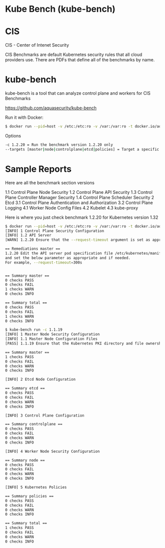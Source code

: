 # Kube Bench (kube-bench)

# CIS

CIS - Center of Intenet Security

CIS Benchmarks are default Kubernetes security rules that all cloud providers use. There are PDFs that define all of the benchmarks by name.

# kube-bench

kube-bench is a tool that can analyze control plane and workers for CIS Benchmarks

https://github.com/aquasecurity/kube-bench

Run it with Docker:

```sh
$ docker run --pid=host -v /etc:/etc:ro -v /var:/var:ro -t docker.io/aquasec/kube-bench:latest run --version 1.32
```

Options

```sh
-c 1.2.20 = Run the benchmark version 1.2.20 only
--targets [master|node|controlplane|etcd|policies] = Target a specific part of the cluster
```

# Sample Reports

Here are all the benchmark section versions

1.1 Control Plane Node Security
1.2 Control Plane API Security
1.3 Control Plane Controller Manager Security
1.4 Control Plane Scheduler Security
2 Etcd
3.1 Control Plane Authentication and Authorization
3.2 Control Plane Logging
4.1 Worker Node Config Files
4.2 Kubelet
4.3 kube-proxy


Here is where you just check benchmark 1.2.20 for Kubernetes version 1.32

```sh
$ docker run --pid=host -v /etc:/etc:ro -v /var:/var:ro -t docker.io/aquasec/kube-bench:latest run --targets master -c 1.2.20 --version 1.32
[INFO] 1 Control Plane Security Configuration
[INFO] 1.2 API Server
[WARN] 1.2.20 Ensure that the --request-timeout argument is set as appropriate (Manual)

== Remediations master ==
1.2.20 Edit the API server pod specification file /etc/kubernetes/manifests/kube-apiserver.yaml
and set the below parameter as appropriate and if needed.
For example, --request-timeout=300s


== Summary master ==
0 checks PASS
0 checks FAIL
1 checks WARN
0 checks INFO

== Summary total ==
0 checks PASS
0 checks FAIL
1 checks WARN
0 checks INFO
```

```sh
$ kube-bench run -c 1.1.19
[INFO] 1 Master Node Security Configuration
[INFO] 1.1 Master Node Configuration Files
[PASS] 1.1.19 Ensure that the Kubernetes PKI directory and file ownership is set to root:root (Automated)

== Summary master ==
1 checks PASS
0 checks FAIL
0 checks WARN
0 checks INFO

[INFO] 2 Etcd Node Configuration

== Summary etcd ==
0 checks PASS
0 checks FAIL
0 checks WARN
0 checks INFO

[INFO] 3 Control Plane Configuration

== Summary controlplane ==
0 checks PASS
0 checks FAIL
0 checks WARN
0 checks INFO

[INFO] 4 Worker Node Security Configuration

== Summary node ==
0 checks PASS
0 checks FAIL
0 checks WARN
0 checks INFO

[INFO] 5 Kubernetes Policies

== Summary policies ==
0 checks PASS
0 checks FAIL
0 checks WARN
0 checks INFO

== Summary total ==
1 checks PASS
0 checks FAIL
0 checks WARN
0 checks INFO
```
